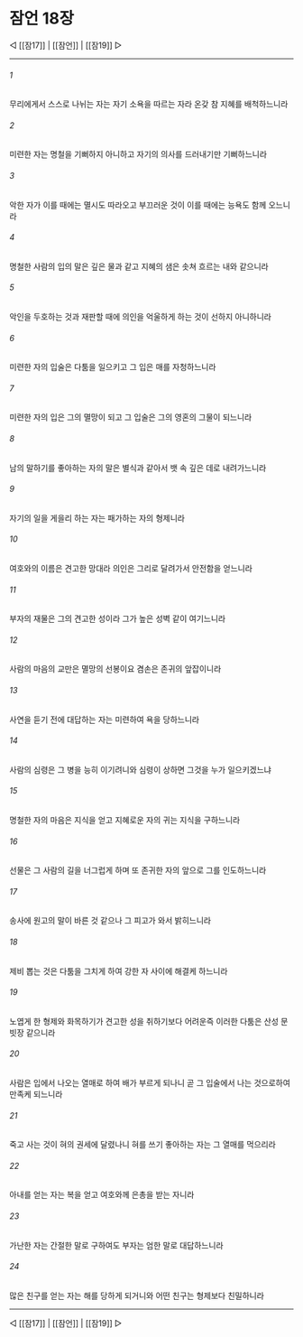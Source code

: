 ﻿# 잠언 18장

◁ [[잠17]] | [[잠언]] | [[잠19]] ▷
***

###### 1
무리에게서 스스로 나뉘는 자는 자기 소욕을 따르는 자라 온갖 참 지혜를 배척하느니라

###### 2
미련한 자는 명철을 기뻐하지 아니하고 자기의 의사를 드러내기만 기뻐하느니라

###### 3
악한 자가 이를 때에는 멸시도 따라오고 부끄러운 것이 이를 때에는 능욕도 함께 오느니라

###### 4
명철한 사람의 입의 말은 깊은 물과 같고 지혜의 샘은 솟쳐 흐르는 내와 같으니라

###### 5
악인을 두호하는 것과 재판할 때에 의인을 억울하게 하는 것이 선하지 아니하니라

###### 6
미련한 자의 입술은 다툼을 일으키고 그 입은 매를 자청하느니라

###### 7
미련한 자의 입은 그의 멸망이 되고 그 입술은 그의 영혼의 그물이 되느니라

###### 8
남의 말하기를 좋아하는 자의 말은 별식과 같아서 뱃 속 깊은 데로 내려가느니라

###### 9
자기의 일을 게을리 하는 자는 패가하는 자의 형제니라

###### 10
여호와의 이름은 견고한 망대라 의인은 그리로 달려가서 안전함을 얻느니라

###### 11
부자의 재물은 그의 견고한 성이라 그가 높은 성벽 같이 여기느니라

###### 12
사람의 마음의 교만은 멸망의 선봉이요 겸손은 존귀의 앞잡이니라

###### 13
사연을 듣기 전에 대답하는 자는 미련하여 욕을 당하느니라

###### 14
사람의 심령은 그 병을 능히 이기려니와 심령이 상하면 그것을 누가 일으키겠느냐

###### 15
명철한 자의 마음은 지식을 얻고 지혜로운 자의 귀는 지식을 구하느니라

###### 16
선물은 그 사람의 길을 너그럽게 하며 또 존귀한 자의 앞으로 그를 인도하느니라

###### 17
송사에 원고의 말이 바른 것 같으나 그 피고가 와서 밝히느니라

###### 18
제비 뽑는 것은 다툼을 그치게 하여 강한 자 사이에 해결케 하느니라

###### 19
노엽게 한 형제와 화목하기가 견고한 성을 취하기보다 어려운즉 이러한 다툼은 산성 문빗장 같으니라

###### 20
사람은 입에서 나오는 열매로 하여 배가 부르게 되나니 곧 그 입술에서 나는 것으로하여 만족케 되느니라

###### 21
죽고 사는 것이 혀의 권세에 달렸나니 혀를 쓰기 좋아하는 자는 그 열매를 먹으리라

###### 22
아내를 얻는 자는 복을 얻고 여호와께 은총을 받는 자니라

###### 23
가난한 자는 간절한 말로 구하여도 부자는 엄한 말로 대답하느니라

###### 24
많은 친구를 얻는 자는 해를 당하게 되거니와 어떤 친구는 형제보다 친밀하니라


***
◁ [[잠17]] | [[잠언]] | [[잠19]] ▷